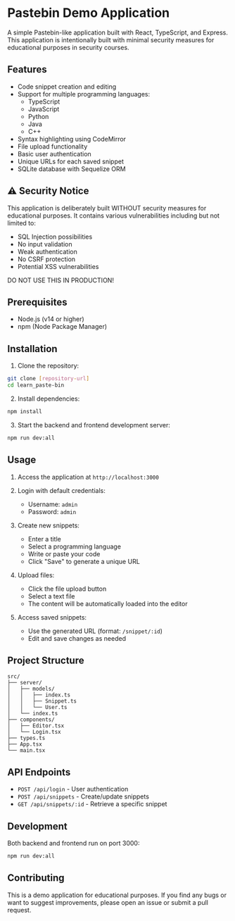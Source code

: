 # Pastebin Demo Application

A simple Pastebin-like application built with React, TypeScript, and Express. This application is intentionally built with minimal security measures for educational purposes in security courses.

## Features

- Code snippet creation and editing
- Support for multiple programming languages:
  - TypeScript
  - JavaScript
  - Python
  - Java
  - C++
- Syntax highlighting using CodeMirror
- File upload functionality
- Basic user authentication
- Unique URLs for each saved snippet
- SQLite database with Sequelize ORM

## ⚠️ Security Notice

This application is deliberately built WITHOUT security measures for educational purposes. It contains various vulnerabilities including but not limited to:
- SQL Injection possibilities
- No input validation
- Weak authentication
- No CSRF protection
- Potential XSS vulnerabilities

DO NOT USE THIS IN PRODUCTION!

## Prerequisites

- Node.js (v14 or higher)
- npm (Node Package Manager)

## Installation

1. Clone the repository:
```bash
git clone [repository-url]
cd learn_paste-bin
```

2. Install dependencies:
```bash
npm install
```

3. Start the backend and frontend development server:
```bash
npm run dev:all
```

## Usage

1. Access the application at `http://localhost:3000`

2. Login with default credentials:
   - Username: `admin`
   - Password: `admin`

3. Create new snippets:
   - Enter a title
   - Select a programming language
   - Write or paste your code
   - Click "Save" to generate a unique URL

4. Upload files:
   - Click the file upload button
   - Select a text file
   - The content will be automatically loaded into the editor

5. Access saved snippets:
   - Use the generated URL (format: `/snippet/:id`)
   - Edit and save changes as needed

## Project Structure

```
src/
├── server/
│   ├── models/
│   │   ├── index.ts
│   │   ├── Snippet.ts
│   │   └── User.ts
│   └── index.ts
├── components/
│   ├── Editor.tsx
│   └── Login.tsx
├── types.ts
├── App.tsx
└── main.tsx
```

## API Endpoints

- `POST /api/login` - User authentication
- `POST /api/snippets` - Create/update snippets
- `GET /api/snippets/:id` - Retrieve a specific snippet

## Development

Both backend and frontend run on port 3000:
```bash
npm run dev:all
```

## Contributing

This is a demo application for educational purposes. If you find any bugs or want to suggest improvements, please open an issue or submit a pull request.
